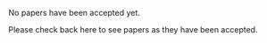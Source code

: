 No papers have been accepted yet.

Please check back here to see papers as they have been accepted.
